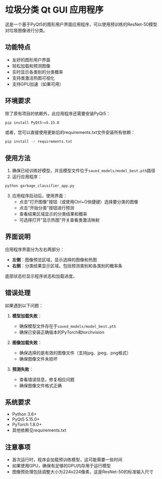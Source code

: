 # 垃圾分类 Qt GUI 应用程序

这是一个基于PyQt5的图形用户界面应用程序，可以使用预训练的ResNet-50模型对垃圾图像进行分类。

## 功能特点

- 友好的图形用户界面
- 轻松加载和预测图像
- 实时显示各类别的分类概率
- 支持类激活热图可视化
- 支持GPU加速（如果可用）

## 环境要求

除了原有项目的依赖外，此应用程序还需要安装PyQt5：

```bash
pip install PyQt5>=5.15.0
```

或者，您可以直接使用更新后的requirements.txt文件安装所有依赖：

```bash
pip install -r requirements.txt
```

## 使用方法

1. 确保已经训练好模型，并且模型文件位于`saved_models/model_best.pth`路径
2. 运行应用程序：

```bash
python garbage_classifier_app.py
```

3. 应用程序启动后，使用界面：
   - 点击"打开图像"按钮（或使用Ctrl+O快捷键）选择要分类的图像
   - 点击"开始分类"按钮进行预测
   - 查看结果区域显示的分类结果和概率
   - 可选择打开"显示热图"开关查看类激活映射

## 界面说明

应用程序界面分为左右两部分：

- **左侧**：图像预览区域，显示选择的图像和热图
- **右侧**：分类结果显示区域，包括预测类别和各类别的概率条

底部状态栏显示程序状态和加载进度。

## 错误处理

如果遇到以下问题：

1. **模型加载失败**：
   - 确保模型文件存在于`saved_models/model_best.pth`
   - 确保已安装正确版本的PyTorch和torchvision

2. **图像加载失败**：
   - 确保选择的是有效的图像文件（支持jpg、jpeg、png格式）
   - 确保图像文件未损坏

3. **预测失败**：
   - 查看错误信息，修复相应问题
   - 确保图像文件格式正确

## 系统要求

- Python 3.6+
- PyQt5 5.15.0+
- PyTorch 1.8.0+
- 其他依赖见requirements.txt

## 注意事项

- 首次运行时，程序会加载预训练模型，这可能需要一些时间
- 如果使用GPU，确保有足够的GPU内存用于运行模型
- 图像预处理包括调整大小为224x224像素，这是ResNet-50的标准输入尺寸 